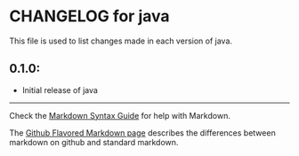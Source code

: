 # CHANGELOG for java

This file is used to list changes made in each version of java.

## 0.1.0:

* Initial release of java

- - - 
Check the [Markdown Syntax Guide](http://daringfireball.net/projects/markdown/syntax) for help with Markdown.

The [Github Flavored Markdown page](http://github.github.com/github-flavored-markdown/) describes the differences between markdown on github and standard markdown.
